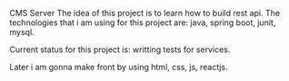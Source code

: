 CMS Server
The idea of this project is to learn how to build rest api. The technologies that i am using for this project are: java, spring boot, junit, mysql. 

Current status for this project is: writting tests for services.

Later i am gonna make front by using html, css, js, reactjs.
